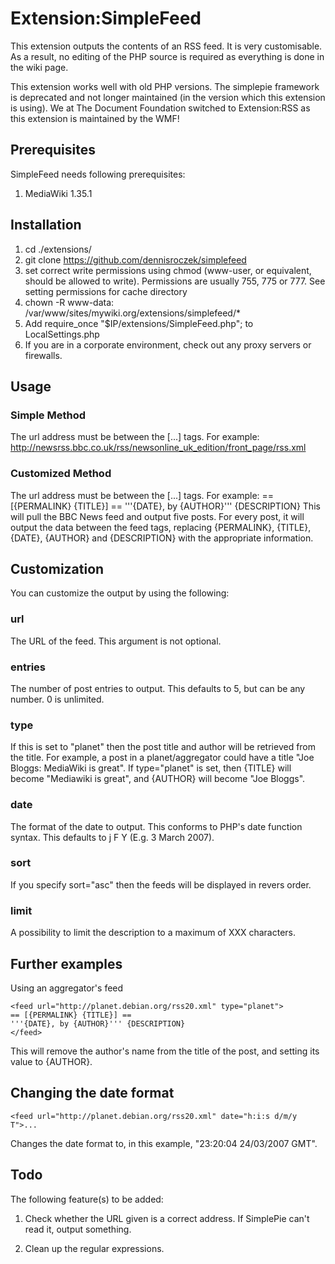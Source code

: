 # Extension:SimpleFeed

This extension outputs the contents of an RSS feed. It is very customisable. As a result, no editing of the PHP source is required as everything is done in the wiki page.

This extension works well with old PHP versions. The simplepie framework is deprecated and not longer maintained (in the version which this extension is using). We at The Document Foundation switched to Extension:RSS as this extension is maintained by the WMF!

## Prerequisites
SimpleFeed needs following prerequisites:
 1. MediaWiki 1.35.1

## Installation

 1. cd ./extensions/
 2. git clone https://github.com/dennisroczek/simplefeed
 3. set correct write permissions using chmod (www-user, or equivalent, should be allowed to write). Permissions are usually 755, 775 or 777. See setting permissions for cache directory
   1. chown -R www-data: /var/www/sites/mywiki.org/extensions/simplefeed/*
 4. Add require_once "$IP/extensions/SimpleFeed.php"; to LocalSettings.php
 5. If you are in a corporate environment, check out any proxy servers or firewalls.

## Usage
### Simple Method ###
The url address must be between the <feed>[...]</feed> tags. For example:
<feed>http://newsrss.bbc.co.uk/rss/newsonline_uk_edition/front_page/rss.xml<feed>

### Customized Method ###
The url address must be between the <feed>[...]</feed> tags. For example:
    <feed url="http://newsrss.bbc.co.uk/rss/newsonline_uk_edition/front_page/rss.xml">
    == [{PERMALINK} {TITLE}] ==
    '''{DATE}, by {AUTHOR}'''
    {DESCRIPTION}
    </feed>
This will pull the BBC News feed and output five posts. For every post, it will output the data between the feed tags, replacing {PERMALINK}, {TITLE}, {DATE}, {AUTHOR} and {DESCRIPTION} with the appropriate information.


## Customization

You can customize the output by using the following:
### url
The URL of the feed. This argument is not optional. 
### entries
The number of post entries to output. This defaults to 5, but can be any number. 0 is unlimited.
### type
If this is set to "planet" then the post title and author will be retrieved from the title. For example, a post in a planet/aggregator could have a title "Joe Bloggs: MediaWiki is great". If type="planet" is set, then {TITLE} will become "Mediawiki is great", and {AUTHOR} will become "Joe Bloggs".
### date
The format of the date to output. This conforms to PHP's date function syntax. This defaults to j F Y (E.g. 3 March 2007).
### sort
If you specify sort="asc" then the feeds will be displayed in revers order. 
### limit
A possibility to limit the description to a maximum of XXX characters.

## Further examples
Using an aggregator's feed

	<feed url="http://planet.debian.org/rss20.xml" type="planet">
	== [{PERMALINK} {TITLE}] == 
	'''{DATE}, by {AUTHOR}''' {DESCRIPTION}
	</feed>

This will remove the author's name from the title of the post, and setting its value to {AUTHOR}.

## Changing the date format
    <feed url="http://planet.debian.org/rss20.xml" date="h:i:s d/m/y T">...
Changes the date format to, in this example, "23:20:04 24/03/2007 GMT".

## Todo
The following feature(s) to be added:

1. Check whether the URL given is a correct address. If SimplePie can't read it, output something.

2. Clean up the regular expressions.
